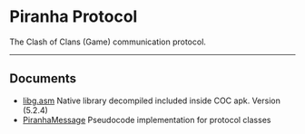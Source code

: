 # Piranha Protocol
The Clash of Clans (Game) communication protocol.

---
## Documents
- [libg.asm](libg.asm) Native library decompiled included inside COC apk. Version (5.2.4)
- [PiranhaMessage](PiranhaMessage.md) Pseudocode implementation for protocol classes

